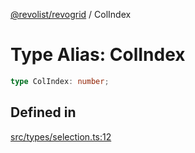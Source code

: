 [@revolist/revogrid](README.md) / ColIndex

# Type Alias: ColIndex

```ts
type ColIndex: number;
```

## Defined in

[src/types/selection.ts:12](https://github.com/revolist/revogrid/blob/69d5bd9cb55a69f54242342681dca616def73994/src/types/selection.ts#L12)
